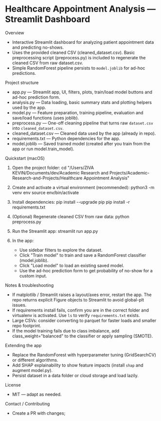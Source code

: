 # Healthcare Appointment Analysis — Streamlit Dashboard

Overview
- Interactive Streamlit dashboard for analyzing patient appointment data and predicting no-shows.
- Uses the provided cleaned CSV (cleaned_dataset.csv). Basic preprocessing script (preprocess.py) is included to regenerate the cleaned CSV from raw dataset.csv.
- Simple RandomForest pipeline persists to `model.joblib` for ad-hoc predictions.

Project structure
- app.py — Streamlit app, UI, filters, plots, train/load model buttons and ad-hoc prediction form.
- analysis.py — Data loading, basic summary stats and plotting helpers used by the app.
- model.py — Feature preparation, training pipeline, evaluation and save/load functions (uses joblib).
- preprocess.py — One-off cleaning pipeline that turns raw `dataset.csv` into `cleaned_dataset.csv`.
- cleaned_dataset.csv — Cleaned data used by the app (already in repo).
- requirements.txt — Python dependencies for the app.
- model.joblib — Saved trained model (created after you train from the app or run model.train_model).

Quickstart (macOS)
1. Open the project folder:
   cd "/Users/ZIVA KEVIN/Documents/dev/Academic Research and Projects/Academic-Research-and-Projects/Healthcare Appointment Analysis"

2. Create and activate a virtual environment (recommended):
   python3 -m venv env
   source env/bin/activate

3. Install dependencies:
   pip install --upgrade pip
   pip install -r requirements.txt

4. (Optional) Regenerate cleaned CSV from raw data:
   python preprocess.py

5. Run the Streamlit app:
   streamlit run app.py

6. In the app:
   - Use sidebar filters to explore the dataset.
   - Click "Train model" to train and save a RandomForest classifier (model.joblib).
   - Click "Load model" to load an existing saved model.
   - Use the ad-hoc prediction form to get probability of no-show for a custom input.

Notes & troubleshooting
- If matplotlib / Streamlit raises a layout/axes error, restart the app. The repo returns explicit Figure objects to Streamlit to avoid global-plt issues.
- If requirements install fails, confirm you are in the correct folder and virtualenv is activated. Use `ls` to verify `requirements.txt` exists.
- Large CSVs: consider converting to parquet for faster loads and smaller repo footprint.
- If the model training fails due to class imbalance, add class_weight="balanced" to the classifier or apply sampling (SMOTE).

Extending the app
- Replace the RandomForest with hyperparameter tuning (GridSearchCV) or different algorithms.
- Add SHAP explainability to show feature impacts (install `shap` and augment model.py).
- Persist dataset in a data folder or cloud storage and load lazily.

License
- MIT — adapt as needed.

Contact / Contributing
- Create a PR with changes;